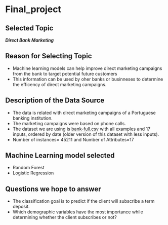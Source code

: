 # Final_project


## Selected Topic

***Direct Bank Marketing***

## Reason for Selecting Topic

* Machine learning models can help improve direct marketing campaigns from the bank to target potential future customers
* This information can be used by oher banks or businneses to determine the efficency of direct marketing campaigns.

## Description of the Data Source

* The data is related with direct marketing campaigns of a Portuguese banking institution. 
* The marketing campaigns were based on phone calls. 
* The dataset we are using is [bank-full.csv](/bank-full.csv) with all examples and 17 inputs, ordered by date (older version of this dataset with less inputs).
* Number of instances= 45211 and Number of Attributes=17

## Machine Learning model selected

* Random Forest
* Logistic Regression


## Questions we hope to answer
* The classification goal is to predict if the client will subscribe a term deposit.
* Which demographic variables have the most importance while determining whether the client subscribes or not?

